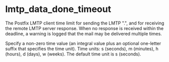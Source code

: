 # lmtp_data_done_timeout 

 The Postfix LMTP client time limit for sending the LMTP ".",
and for receiving the remote LMTP server response.  When no response
is received within the deadline, a warning is logged that the mail
may be delivered multiple times.  

 Specify a non-zero time value (an integral value plus an optional
one-letter suffix that specifies the time unit).  Time units: s
(seconds), m (minutes), h (hours), d (days), w (weeks).
The default time unit is s (seconds).  



